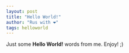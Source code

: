 ```yaml
---
layout: post
title: "Hello World!"
author: "Rus with ❤"
tags: helloworld
---
```


Just some **Hello World!** words from me. Enjoy! ;)
